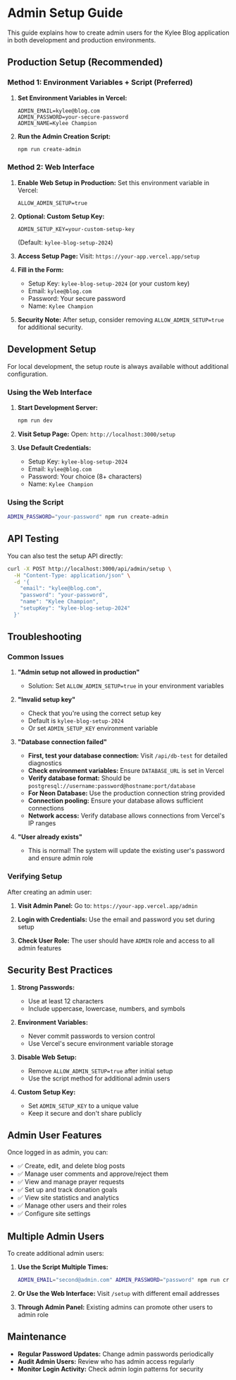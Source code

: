 # Admin Setup Guide

This guide explains how to create admin users for the Kylee Blog application in both development and production environments.

## Production Setup (Recommended)

### Method 1: Environment Variables + Script (Preferred)

1. **Set Environment Variables in Vercel:**

   ```
   ADMIN_EMAIL=kylee@blog.com
   ADMIN_PASSWORD=your-secure-password
   ADMIN_NAME=Kylee Champion
   ```

2. **Run the Admin Creation Script:**
   ```bash
   npm run create-admin
   ```

### Method 2: Web Interface

1. **Enable Web Setup in Production:**
   Set this environment variable in Vercel:

   ```
   ALLOW_ADMIN_SETUP=true
   ```

2. **Optional: Custom Setup Key:**

   ```
   ADMIN_SETUP_KEY=your-custom-setup-key
   ```

   (Default: `kylee-blog-setup-2024`)

3. **Access Setup Page:**
   Visit: `https://your-app.vercel.app/setup`

4. **Fill in the Form:**

   - Setup Key: `kylee-blog-setup-2024` (or your custom key)
   - Email: `kylee@blog.com`
   - Password: Your secure password
   - Name: `Kylee Champion`

5. **Security Note:**
   After setup, consider removing `ALLOW_ADMIN_SETUP=true` for additional security.

## Development Setup

For local development, the setup route is always available without additional configuration.

### Using the Web Interface

1. **Start Development Server:**

   ```bash
   npm run dev
   ```

2. **Visit Setup Page:**
   Open: `http://localhost:3000/setup`

3. **Use Default Credentials:**
   - Setup Key: `kylee-blog-setup-2024`
   - Email: `kylee@blog.com`
   - Password: Your choice (8+ characters)
   - Name: `Kylee Champion`

### Using the Script

```bash
ADMIN_PASSWORD="your-password" npm run create-admin
```

## API Testing

You can also test the setup API directly:

```bash
curl -X POST http://localhost:3000/api/admin/setup \
  -H "Content-Type: application/json" \
  -d '{
    "email": "kylee@blog.com",
    "password": "your-password",
    "name": "Kylee Champion",
    "setupKey": "kylee-blog-setup-2024"
  }'
```

## Troubleshooting

### Common Issues

1. **"Admin setup not allowed in production"**

   - Solution: Set `ALLOW_ADMIN_SETUP=true` in your environment variables

2. **"Invalid setup key"**

   - Check that you're using the correct setup key
   - Default is `kylee-blog-setup-2024`
   - Or set `ADMIN_SETUP_KEY` environment variable

3. **"Database connection failed"**

   - **First, test your database connection:** Visit `/api/db-test` for detailed diagnostics
   - **Check environment variables:** Ensure `DATABASE_URL` is set in Vercel
   - **Verify database format:** Should be `postgresql://username:password@hostname:port/database`
   - **For Neon Database:** Use the production connection string provided
   - **Connection pooling:** Ensure your database allows sufficient connections
   - **Network access:** Verify database allows connections from Vercel's IP ranges

4. **"User already exists"**
   - This is normal! The system will update the existing user's password and ensure admin role

### Verifying Setup

After creating an admin user:

1. **Visit Admin Panel:**
   Go to: `https://your-app.vercel.app/admin`

2. **Login with Credentials:**
   Use the email and password you set during setup

3. **Check User Role:**
   The user should have `ADMIN` role and access to all admin features

## Security Best Practices

1. **Strong Passwords:**

   - Use at least 12 characters
   - Include uppercase, lowercase, numbers, and symbols

2. **Environment Variables:**

   - Never commit passwords to version control
   - Use Vercel's secure environment variable storage

3. **Disable Web Setup:**

   - Remove `ALLOW_ADMIN_SETUP=true` after initial setup
   - Use the script method for additional admin users

4. **Custom Setup Key:**
   - Set `ADMIN_SETUP_KEY` to a unique value
   - Keep it secure and don't share publicly

## Admin User Features

Once logged in as admin, you can:

- ✅ Create, edit, and delete blog posts
- ✅ Manage user comments and approve/reject them
- ✅ View and manage prayer requests
- ✅ Set up and track donation goals
- ✅ View site statistics and analytics
- ✅ Manage other users and their roles
- ✅ Configure site settings

## Multiple Admin Users

To create additional admin users:

1. **Use the Script Multiple Times:**

   ```bash
   ADMIN_EMAIL="second@admin.com" ADMIN_PASSWORD="password" npm run create-admin
   ```

2. **Or Use the Web Interface:**
   Visit `/setup` with different email addresses

3. **Through Admin Panel:**
   Existing admins can promote other users to admin role

## Maintenance

- **Regular Password Updates:** Change admin passwords periodically
- **Audit Admin Users:** Review who has admin access regularly
- **Monitor Login Activity:** Check admin login patterns for security
